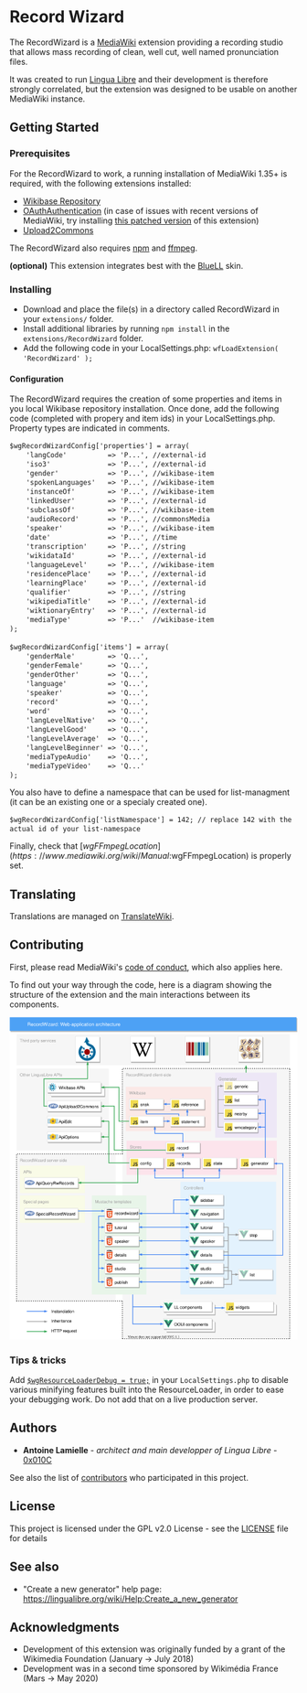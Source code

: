 # Record Wizard
The RecordWizard is a [MediaWiki](https://mediawiki.org) extension providing a recording studio that allows mass recording of clean, well cut, well named pronunciation files.

It was created to run [Lingua Libre](https://lingualibre.org) and their development is therefore strongly correlated, but the extension was designed to be usable on another MediaWiki instance.

## Getting Started
### Prerequisites
For the RecordWizard to work, a running installation of MediaWiki 1.35+ is required, with the following extensions installed:
- [Wikibase Repository](https://www.mediawiki.org/wiki/Extension:Wikibase_Repository)
- [OAuthAuthentication](https://www.mediawiki.org/wiki/Extension:OAuthAuthentication) (in case of issues with recent versions of MediaWiki, try installing [this patched version](https://gerrit.wikimedia.org/r/plugins/gitiles/mediawiki/extensions/OAuthAuthentication/+/refs/changes/30/251930/25) of this extension)
- [Upload2Commons](https://github.com/lingua-libre/Upload2Commons)

The RecordWizard also requires [npm](https://docs.npmjs.com/downloading-and-installing-node-js-and-npm) and [ffmpeg](https://ffmpeg.org/).

**(optional)** This extension integrates best with the [BlueLL](https://github.com/lingua-libre/BlueLL) skin.

### Installing
- Download and place the file(s) in a directory called RecordWizard in your `extensions/` folder.
- Install additional libraries by running `npm install` in the `extensions/RecordWizard` folder.
- Add the following code in your LocalSettings.php: `wfLoadExtension( 'RecordWizard' );`

#### Configuration
The RecordWizard requires the creation of some properties and items in you local Wikibase repository installation. Once done, add the following code (completed with propery and item ids) in your LocalSettings.php. Property types are indicated in comments.

```
$wgRecordWizardConfig['properties'] = array(
	'langCode'          => 'P...', //external-id
	'iso3'              => 'P...', //external-id
	'gender'            => 'P...', //wikibase-item
	'spokenLanguages'   => 'P...', //wikibase-item
	'instanceOf'        => 'P...', //wikibase-item
	'linkedUser'        => 'P...', //external-id
	'subclassOf'        => 'P...', //wikibase-item
	'audioRecord'       => 'P...', //commonsMedia
	'speaker'           => 'P...', //wikibase-item
	'date'              => 'P...', //time
	'transcription'     => 'P...', //string
	'wikidataId'        => 'P...', //external-id
	'languageLevel'     => 'P...', //wikibase-item
	'residencePlace'    => 'P...', //external-id
	'learningPlace'     => 'P...', //external-id
	'qualifier'         => 'P...', //string
	'wikipediaTitle'    => 'P...', //external-id
	'wiktionaryEntry'   => 'P...', //external-id
	'mediaType'         => 'P...'  //wikibase-item
);

$wgRecordWizardConfig['items'] = array(
	'genderMale'        => 'Q...',
	'genderFemale'      => 'Q...',
	'genderOther'       => 'Q...',
	'language'          => 'Q...',
	'speaker'           => 'Q...',
	'record'            => 'Q...',
	'word'              => 'Q...',
	'langLevelNative'   => 'Q...',
	'langLevelGood'     => 'Q...',
	'langLevelAverage'  => 'Q...',
	'langLevelBeginner' => 'Q...',
	'mediaTypeAudio'    => 'Q...',
	'mediaTypeVideo'    => 'Q...'
);
```

You also have to define a namespace that can be used for list-managment (it can be an existing one or a specialy created one).
```
$wgRecordWizardConfig['listNamespace'] = 142; // replace 142 with the actual id of your list-namespace
```
Finally, check that [$wgFFmpegLocation](https://www.mediawiki.org/wiki/Manual:$wgFFmpegLocation) is properly set.

## Translating
Translations are managed on [TranslateWiki](https://translatewiki.net/w/i.php?title=Special:Translate&group=mwgithub-recordwizard).

## Contributing
First, please read MediaWiki's [code of conduct](https://www.mediawiki.org/wiki/Code_of_Conduct), which also applies here.

To find out your way through the code, here is a diagram showing the structure of the extension and the main interactions between its components.

<img src="doc/diagram.svg"/>

### Tips & tricks

Add [`$wgResourceLoaderDebug = true;`](https://www.mediawiki.org/wiki/Manual:$wgResourceLoaderDebug) in your `LocalSettings.php` to disable various minifying features built into the ResourceLoader, in order to ease your debugging work. Do not add that on a live production server.

## Authors
- **Antoine Lamielle** - *architect and main developper of Lingua Libre* - [0x010C](https://github.com/0x010C)

See also the list of [contributors](https://github.com/lingua-libre/RecordWizard/contributors) who participated in this project.

## License

This project is licensed under the GPL v2.0 License - see the [LICENSE](LICENSE) file for details

## See also
- "Create a new generator" help page: https://lingualibre.org/wiki/Help:Create_a_new_generator

## Acknowledgments
- Development of this extension was originally funded by a grant of the Wikimedia Foundation (January -> July 2018)
- Development was in a second time sponsored by Wikimédia France (Mars -> May 2020)
